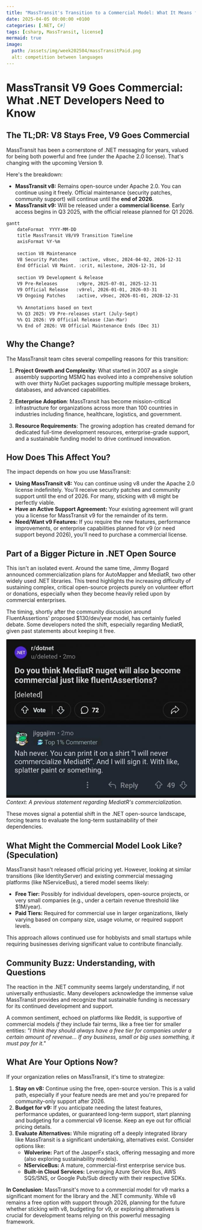 ```yaml
---
title: "MassTransit's Transition to a Commercial Model: What It Means for .NET Developers"
date: 2025-04-05 00:00:00 +0100  
categories: [.NET, C#]  
tags: [csharp, MassTransit, license]  
mermaid: true
image:  
  path: /assets/img/week202504/massTransitPaid.png
  alt: competition between languages
---
```


# MassTransit V9 Goes Commercial: What .NET Developers Need to Know

## The TL;DR: V8 Stays Free, V9 Goes Commercial

MassTransit has been a cornerstone of .NET messaging for years, valued for being both powerful and free (under the Apache 2.0 license). That's changing with the upcoming Version 9.

Here's the breakdown:

*   **MassTransit v8:** Remains open-source under Apache 2.0. You can continue using it freely. Official maintenance (security patches, community support) will continue until the **end of 2026**.
*   **MassTransit v9:** Will be released under a **commercial license**. Early access begins in Q3 2025, with the official release planned for Q1 2026.
  

```mermaid
gantt
    dateFormat  YYYY-MM-DD
    title MassTransit V8/V9 Transition Timeline
    axisFormat %Y-%m

    section V8 Maintenance
    V8 Security Patches    :active, v8sec, 2024-04-02, 2026-12-31
    End Official V8 Maint. :crit, milestone, 2026-12-31, 1d

    section V9 Development & Release
    V9 Pre-Releases       :v9pre, 2025-07-01, 2025-12-31
    V9 Official Release   :v9rel, 2026-01-01, 2026-03-31
    V9 Ongoing Patches    :active, v9sec, 2026-01-01, 2028-12-31

    %% Annotations based on text
    %% Q3 2025: V9 Pre-releases start (July-Sept)
    %% Q1 2026: V9 Official Release (Jan-Mar)
    %% End of 2026: V8 Official Maintenance Ends (Dec 31)
```

## Why the Change?

The MassTransit team cites several compelling reasons for this transition:

1. **Project Growth and Complexity**: What started in 2007 as a single assembly supporting MSMQ has evolved into a comprehensive solution with over thirty NuGet packages supporting multiple message brokers, databases, and advanced capabilities.

2. **Enterprise Adoption**: MassTransit has become mission-critical infrastructure for organizations across more than 100 countries in industries including finance, healthcare, logistics, and government.

3. **Resource Requirements**: The growing adoption has created demand for dedicated full-time development resources, enterprise-grade support, and a sustainable funding model to drive continued innovation.

## How Does This Affect You?

The impact depends on how you use MassTransit:

*   **Using MassTransit v8:** You can continue using v8 under the Apache 2.0 license indefinitely. You'll receive security patches and community support until the end of 2026. For many, sticking with v8 might be perfectly viable.
*   **Have an Active Support Agreement:** Your existing agreement will grant you a license for MassTransit v9 for the remainder of its term.
*   **Need/Want v9 Features:** If you require the new features, performance improvements, or enterprise capabilities planned for v9 (or need support beyond 2026), you'll need to purchase a commercial license.

## Part of a Bigger Picture in .NET Open Source

This isn't an isolated event. Around the same time, Jimmy Bogard announced commercialization plans for AutoMapper and MediatR, two other widely used .NET libraries. This trend highlights the increasing difficulty of sustaining complex, critical open-source projects purely on volunteer effort or donations, especially when they become heavily relied upon by commercial enterprises.

The timing, shortly after the community discussion around FluentAssertions' proposed $130/dev/year model, has certainly fueled debate. Some developers noted the shift, especially regarding MediatR, given past statements about keeping it free.

![Jimmy Bogard's previous statement on not commercializing MediatR](/assets/img/week202504/jimmyNever.jpg)
*Context: A previous statement regarding MediatR's commercialization.*

These moves signal a potential shift in the .NET open-source landscape, forcing teams to evaluate the long-term sustainability of their dependencies.

## What Might the Commercial Model Look Like? (Speculation)

MassTransit hasn't released official pricing yet. However, looking at similar transitions (like IdentityServer) and existing commercial messaging platforms (like NServiceBus), a tiered model seems likely:

*   **Free Tier:** Possibly for individual developers, open-source projects, or very small companies (e.g., under a certain revenue threshold like $1M/year).
*   **Paid Tiers:** Required for commercial use in larger organizations, likely varying based on company size, usage volume, or required support levels.

This approach allows continued use for hobbyists and small startups while requiring businesses deriving significant value to contribute financially.

## Community Buzz: Understanding, with Questions

The reaction in the .NET community seems largely understanding, if not universally enthusiastic. Many developers acknowledge the immense value MassTransit provides and recognize that sustainable funding is necessary for its continued development and support.

A common sentiment, echoed on platforms like Reddit, is supportive of commercial models *if* they include fair terms, like a free tier for smaller entities: *"I think they should always have a free tier for companies under a certain amount of revenue... If any business, small or big uses something, it must pay for it."*

## What Are Your Options Now?

If your organization relies on MassTransit, it's time to strategize:

1.  **Stay on v8:** Continue using the free, open-source version. This is a valid path, especially if your feature needs are met and you're prepared for community-only support after 2026.
2.  **Budget for v9:** If you anticipate needing the latest features, performance updates, or guaranteed long-term support, start planning and budgeting for a commercial v9 license. Keep an eye out for official pricing details.
3.  **Evaluate Alternatives:** While migrating off a deeply integrated library like MassTransit is a significant undertaking, alternatives exist. Consider options like:
    *   **Wolverine:** Part of the JasperFx stack, offering messaging and more (also exploring sustainability models).
    *   **NServiceBus:** A mature, commercial-first enterprise service bus.
    *   **Built-in Cloud Services:** Leveraging Azure Service Bus, AWS SQS/SNS, or Google Pub/Sub directly with their respective SDKs.

**In Conclusion:** MassTransit's move to a commercial model for v9 marks a significant moment for the library and the .NET community. While v8 remains a free option with support through 2026, planning for the future whether sticking with v8, budgeting for v9, or exploring alternatives is crucial for development teams relying on this powerful messaging framework.
